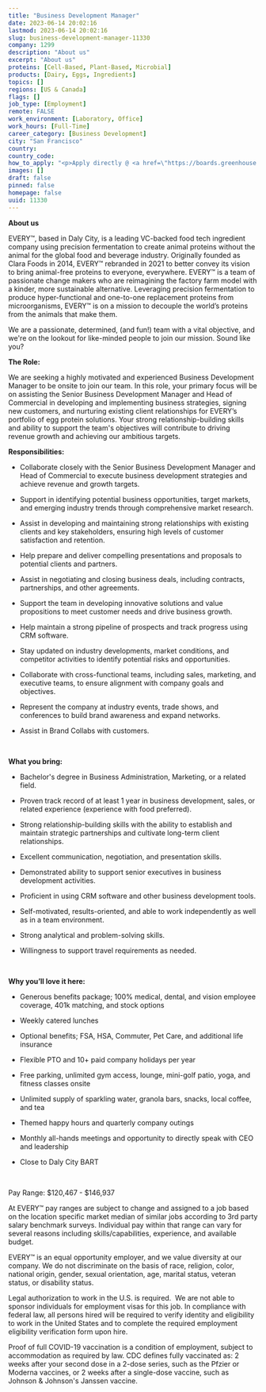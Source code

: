 ```yaml
---
title: "Business Development Manager"
date: 2023-06-14 20:02:16
lastmod: 2023-06-14 20:02:16
slug: business-development-manager-11330
company: 1299
description: "About us"
excerpt: "About us"
proteins: [Cell-Based, Plant-Based, Microbial]
products: [Dairy, Eggs, Ingredients]
topics: []
regions: [US & Canada]
flags: []
job_type: [Employment]
remote: FALSE
work_environment: [Laboratory, Office]
work_hours: [Full-Time]
career_category: [Business Development]
city: "San Francisco"
country: 
country_code: 
how_to_apply: "<p>Apply directly @ <a href=\"https://boards.greenhouse.io/theeverycompany/jobs/4906040004\">https://boards.greenhouse.io/theeverycompany/jobs/4906040004</a></p>"
images: []
draft: false
pinned: false
homepage: false
uuid: 11330
---
```

<p><strong>About us</strong></p>
<p>EVERY™, based in Daly City, is a leading VC-backed food tech ingredient company using precision fermentation to create animal proteins without the animal for the global food and beverage industry. Originally founded as Clara Foods in 2014, EVERY™ rebranded in 2021 to better convey its vision to bring animal-free proteins to everyone, everywhere. EVERY™ is a team of passionate change makers who are reimagining the factory farm model with a kinder, more sustainable alternative. Leveraging precision fermentation to produce hyper-functional and one-to-one replacement proteins from microorganisms, EVERY™ is on a mission to decouple the world’s proteins from the animals that make them.</p>
<p>We are a passionate, determined, (and fun!) team with a vital objective, and we're on the lookout for like-minded people to join our mission. Sound like you?</p>
<p><strong>The Role:</strong></p>
<p>We are seeking a highly motivated and experienced Business Development Manager to be onsite to join our team. In this role, your primary focus will be on assisting the Senior Business Development Manager and Head of Commercial in developing and implementing business strategies, signing new customers, and nurturing existing client relationships for EVERY’s portfolio of egg protein solutions. Your strong relationship-building skills and ability to support the team's objectives will contribute to driving revenue growth and achieving our ambitious targets.</p>
<p><strong>Responsibilities:</strong></p>
<ul>
<li>
<p>Collaborate closely with the Senior Business Development Manager and Head of Commercial to execute business development strategies and achieve revenue and growth targets.</p>
</li>
<li>
<p>Support in identifying potential business opportunities, target markets, and emerging industry trends through comprehensive market research.</p>
</li>
<li>
<p>Assist in developing and maintaining strong relationships with existing clients and key stakeholders, ensuring high levels of customer satisfaction and retention.</p>
</li>
<li>
<p>Help prepare and deliver compelling presentations and proposals to potential clients and partners.</p>
</li>
<li>
<p>Assist in negotiating and closing business deals, including contracts, partnerships, and other agreements.</p>
</li>
<li>
<p>Support the team in developing innovative solutions and value propositions to meet customer needs and drive business growth.</p>
</li>
<li>
<p>Help maintain a strong pipeline of prospects and track progress using CRM software.</p>
</li>
<li>
<p>Stay updated on industry developments, market conditions, and competitor activities to identify potential risks and opportunities.</p>
</li>
<li>
<p>Collaborate with cross-functional teams, including sales, marketing, and executive teams, to ensure alignment with company goals and objectives.</p>
</li>
<li>
<p>Represent the company at industry events, trade shows, and conferences to build brand awareness and expand networks.</p>
</li>
<li>
<p>Assist in Brand Collabs with customers.</p>
</li>
</ul>
<p> </p>
<p><strong>What you bring: </strong></p>
<ul>
<li>
<p>Bachelor's degree in Business Administration, Marketing, or a related field.</p>
</li>
<li>
<p>Proven track record of at least 1 year in business development, sales, or related experience (experience with food preferred).</p>
</li>
<li>
<p>Strong relationship-building skills with the ability to establish and maintain strategic partnerships and cultivate long-term client relationships.</p>
</li>
<li>
<p>Excellent communication, negotiation, and presentation skills.</p>
</li>
<li>
<p>Demonstrated ability to support senior executives in business development activities.</p>
</li>
<li>
<p>Proficient in using CRM software and other business development tools.</p>
</li>
<li>
<p>Self-motivated, results-oriented, and able to work independently as well as in a team environment.</p>
</li>
<li>
<p>Strong analytical and problem-solving skills.</p>
</li>
<li>
<p>Willingness to support travel requirements as needed.</p>
</li>
</ul>
<p> </p>
<p><strong>Why you’ll love it here:</strong></p>
<ul>
<li>
<p>Generous benefits package; 100% medical, dental, and vision employee coverage, 401k matching, and stock options</p>
</li>
<li>
<p>Weekly catered lunches</p>
</li>
<li>
<p>Optional benefits; FSA, HSA, Commuter, Pet Care, and additional life insurance</p>
</li>
<li>
<p>Flexible PTO and 10+ paid company holidays per year</p>
</li>
<li>
<p>Free parking, unlimited gym access, lounge, mini-golf patio, yoga, and fitness classes onsite</p>
</li>
<li>
<p>Unlimited supply of sparkling water, granola bars, snacks, local coffee, and tea</p>
</li>
<li>
<p>Themed happy hours and quarterly company outings</p>
</li>
<li>
<p>Monthly all-hands meetings and opportunity to directly speak with CEO and leadership</p>
</li>
<li>
<p>Close to Daly City BART</p>
</li>
</ul>
<p> </p>
<p>Pay Range: $120,467 - $146,937</p>
<p>At EVERY™ pay ranges are subject to change and assigned to a job based on the location specific market median of similar jobs according to 3rd party salary benchmark surveys. Individual pay within that range can vary for several reasons including skills/capabilities, experience, and available budget.</p>
<p>EVERY™ is an equal opportunity employer, and we value diversity at our company. We do not discriminate on the basis of race, religion, color, national origin, gender, sexual orientation, age, marital status, veteran status, or disability status. </p>
<p>Legal authorization to work in the U.S. is required.  We are not able to sponsor individuals for employment visas for this job. In compliance with federal law, all persons hired will be required to verify identity and eligibility to work in the United States and to complete the required employment eligibility verification form upon hire.</p>
<p>Proof of full COVID-19 vaccination is a condition of employment, subject to accommodation as required by law. CDC defines fully vaccinated as: 2 weeks after your second dose in a 2-dose series, such as the Pfzier or Moderna vaccines, or 2 weeks after a single-dose vaccine, such as Johnson & Johnson's Janssen vaccine.</p>
